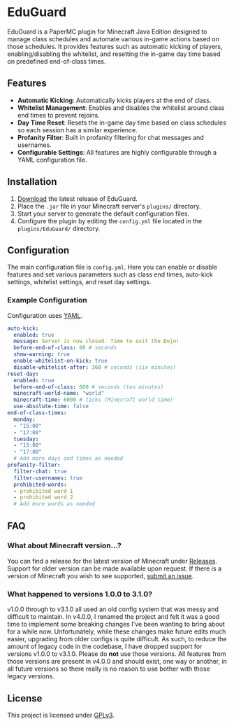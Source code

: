 # EduGuard

EduGuard is a PaperMC plugin for Minecraft Java Edition designed to manage class schedules and automate various in-game actions based on those schedules. It provides features such as automatic kicking of players, enabling/disabling the whitelist, and resetting the in-game day time based on predefined end-of-class times.

## Features

- **Automatic Kicking**: Automatically kicks players at the end of class.
- **Whitelist Management**: Enables and disables the whitelist around class end times to prevent rejoins.
- **Day Time Reset**: Resets the in-game day time based on class schedules so each session has a similar experience.
- **Profanity Filter**: Built in profanity filtering for chat messages and usernames.
- **Configurable Settings**: All features are highly configurable through a YAML configuration file.

## Installation

1. [Download](https://github.com/megabyte6/EduGuard/releases/latest) the latest release of EduGuard.
2. Place the `.jar` file in your Minecraft server's `plugins/` directory.
3. Start your server to generate the default configuration files.
4. Configure the plugin by editing the `config.yml` file located in the `plugins/EduGuard/` directory.

## Configuration

The main configuration file is `config.yml`. Here you can enable or disable features and set various parameters such as class end times, auto-kick settings, whitelist settings, and reset day settings.

### Example Configuration

Configuration uses [YAML](https://yaml.org/).
```yaml
auto-kick:
  enabled: true
  message: Server is now closed. Time to exit the Dojo!
  before-end-of-class: 60 # seconds
  show-warning: true
  enable-whitelist-on-kick: true
  disable-whitelist-after: 360 # seconds (six minutes)
reset-day:
  enabled: true
  before-end-of-class: 600 # seconds (ten minutes)
  minecraft-world-name: "world"
  minecraft-time: 6000 # ticks (Minecraft world time)
  use-absolute-time: false
end-of-class-times:
  monday:
  - "15:00"
  - "17:00"
  tuesday:
  - "15:00"
  - "17:00"
  # Add more days and times as needed
profanity-filter:
  filter-chat: true
  filter-usernames: true
  prohibited-words:
  - prohibited word 1
  - prohibited word 2
  # Add more words as needed
```

## FAQ

### What about Minecraft version...?

You can find a release for the latest version of Minecraft under [Releases](https://github.com/megabyte6/EduGuard/releases). Support for older version can be made available upon request. If there is a version of Minecraft you wish to see supported, [submit an issue](https://github.com/megabyte6/EduGuard/issues/new).

### What happened to versions 1.0.0 to 3.1.0?

v1.0.0 through to v3.1.0 all used an old config system that was messy and difficult to maintain. In v4.0.0, I renamed the project and felt it was a good time to implement some breaking changes I've been wanting to bring about for a while now. Unfortunately, while these changes make future edits much easier, upgrading from older configs is quite difficult. As such, to reduce the amount of legacy code in the codebase, I have dropped support for versions v1.0.0 to v3.1.0. Please do __not__ use those versions. All features from those versions are present in v4.0.0 and should exist, one way or another, in all future versions so there really is no reason to use bother with those legacy versions.

## License

This project is licensed under [GPLv3](https://www.gnu.org/licenses/gpl-3.0.en.html).
